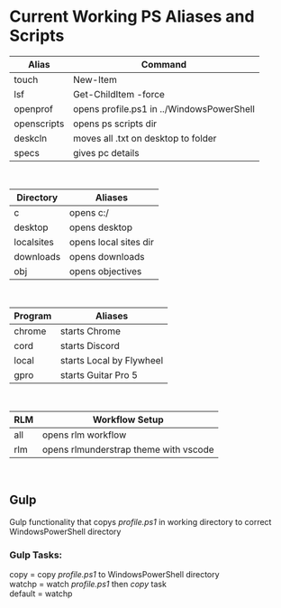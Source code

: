 # Current Working PS Aliases and Scripts

Alias | Command
------------ | -------------
touch | New-Item
lsf | Get-ChildItem -force
openprof | opens profile.ps1 in ../WindowsPowerShell
openscripts | opens ps scripts dir
deskcln | moves all .txt on desktop to folder
specs | gives pc details

<br />

Directory | Aliases
------------ | -------------
c | opens c:/
desktop | opens desktop
localsites | opens local sites dir
downloads | opens downloads
obj | opens objectives

<br />

Program | Aliases
------------ | -------------
chrome | starts Chrome
cord | starts Discord
local | starts Local by Flywheel
gpro | starts Guitar Pro 5

<br />

RLM | Workflow Setup
------------ | -------------
all | opens rlm workflow
rlm | opens rlmunderstrap theme with vscode

<br />

## Gulp
Gulp functionality that copys *profile.ps1* in working directory to correct WindowsPowerShell directory

### Gulp Tasks:
copy = copy *profile.ps1* to WindowsPowerShell directory<br />
watchp = watch *profile.ps1* then *copy* task<br />
default = watchp<br />
